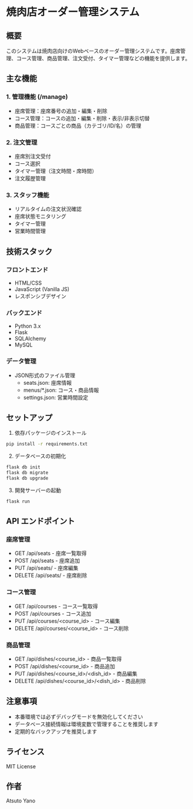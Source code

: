 # 焼肉店オーダー管理システム

## 概要
このシステムは焼肉店向けのWebベースのオーダー管理システムです。座席管理、コース管理、商品管理、注文受付、タイマー管理などの機能を提供します。

## 主な機能

### 1. 管理機能 (/manage)
- 座席管理：座席番号の追加・編集・削除
- コース管理：コースの追加・編集・削除・表示/非表示切替
- 商品管理：コースごとの商品（カテゴリ/ID/名）の管理

### 2. 注文管理
- 座席別注文受付
- コース選択
- タイマー管理（注文時間・席時間）
- 注文履歴管理

### 3. スタッフ機能
- リアルタイムの注文状況確認
- 座席状態モニタリング
- タイマー管理
- 営業時間管理

## 技術スタック

### フロントエンド
- HTML/CSS
- JavaScript (Vanilla JS)
- レスポンシブデザイン

### バックエンド
- Python 3.x
- Flask
- SQLAlchemy
- MySQL

### データ管理
- JSON形式のファイル管理
  - seats.json: 座席情報
  - menus/*.json: コース・商品情報
  - settings.json: 営業時間設定

## セットアップ

1. 依存パッケージのインストール
```bash
pip install -r requirements.txt
```

2. データベースの初期化
```bash
flask db init
flask db migrate
flask db upgrade
```

3. 開発サーバーの起動
```bash
flask run
```

## API エンドポイント

### 座席管理
- GET /api/seats - 座席一覧取得
- POST /api/seats - 座席追加
- PUT /api/seats/<seat> - 座席編集
- DELETE /api/seats/<seat> - 座席削除

### コース管理
- GET /api/courses - コース一覧取得
- POST /api/courses - コース追加
- PUT /api/courses/<course_id> - コース編集
- DELETE /api/courses/<course_id> - コース削除

### 商品管理
- GET /api/dishes/<course_id> - 商品一覧取得
- POST /api/dishes/<course_id> - 商品追加
- PUT /api/dishes/<course_id>/<dish_id> - 商品編集
- DELETE /api/dishes/<course_id>/<dish_id> - 商品削除

## 注意事項

- 本番環境では必ずデバッグモードを無効化してください
- データベース接続情報は環境変数で管理することを推奨します
- 定期的なバックアップを推奨します

## ライセンス
MIT License

## 作者
Atsuto Yano